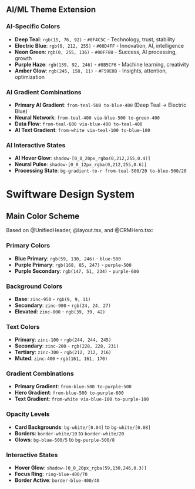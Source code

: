 
## AI/ML Theme Extension

### AI-Specific Colors

- **Deep Teal**: `rgb(15, 76, 92)` - `#0F4C5C` - Technology, trust, stability
- **Electric Blue**: `rgb(0, 212, 255)` - `#00D4FF` - Innovation, AI, intelligence
- **Neon Green**: `rgb(0, 255, 136)` - `#00FF88` - Success, AI processing, growth
- **Purple Haze**: `rgb(139, 92, 246)` - `#8B5CF6` - Machine learning, creativity
- **Amber Glow**: `rgb(245, 158, 11)` - `#F59E0B` - Insights, attention, optimization

### AI Gradient Combinations

- **Primary AI Gradient**: `from-teal-500 to-blue-400` (Deep Teal → Electric Blue)
- **Neural Network**: `from-teal-400 via-blue-500 to-green-400`
- **Data Flow**: `from-teal-600 via-blue-400 to-teal-400`
- **AI Text Gradient**: `from-white via-teal-100 to-blue-100`

### AI Interactive States

- **AI Hover Glow**: `shadow-[0_0_20px_rgba(0,212,255,0.4)]`
- **Neural Pulse**: `shadow-[0_0_12px_rgba(0,212,255,0.6)]`
- **Processing State**: `bg-gradient-to-r from-teal-500/20 to-blue-500/20`
# Swiftware Design System

## Main Color Scheme
Based on @UnifiedHeader, @layout.tsx, and @CRMHero.tsx:

### Primary Colors
- **Blue Primary**: `rgb(59, 130, 246)` - `blue-500` 
- **Purple Primary**: `rgb(168, 85, 247)` - `purple-500`
- **Purple Secondary**: `rgb(147, 51, 234)` - `purple-600`

### Background Colors
- **Base**: `zinc-950` - `rgb(9, 9, 11)`
- **Secondary**: `zinc-900` - `rgb(24, 24, 27)`  
- **Elevated**: `zinc-800` - `rgb(39, 39, 42)`

### Text Colors
- **Primary**: `zinc-100` - `rgb(244, 244, 245)`
- **Secondary**: `zinc-200` - `rgb(228, 228, 231)`
- **Tertiary**: `zinc-300` - `rgb(212, 212, 216)`
- **Muted**: `zinc-400` - `rgb(161, 161, 170)`

### Gradient Combinations
- **Primary Gradient**: `from-blue-500 to-purple-500`
- **Hero Gradient**: `from-blue-500 to-purple-600`
- **Text Gradient**: `from-white via-blue-100 to-purple-100`

### Opacity Levels
- **Card Backgrounds**: `bg-white/[0.04]` to `bg-white/[0.08]`
- **Borders**: `border-white/10` to `border-white/20`
- **Glows**: `bg-blue-500/5` to `bg-purple-500/8`

### Interactive States
- **Hover Glow**: `shadow-[0_0_20px_rgba(59,130,246,0.3)]`
- **Focus Ring**: `ring-blue-400/70`
- **Border Active**: `border-blue-400/40`